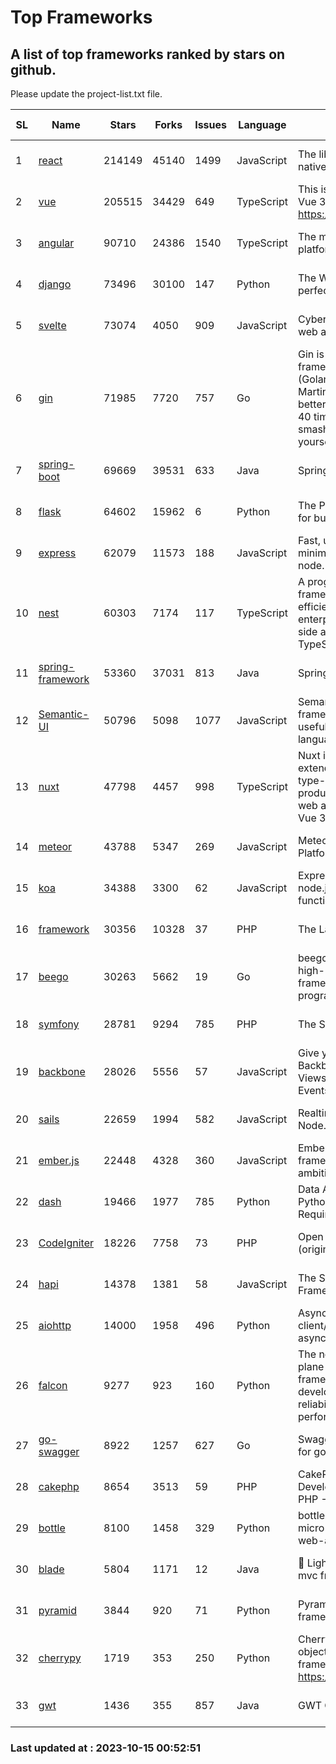 # Top Frameworks
## A list of top frameworks ranked by stars on github.  
Please update the project-list.txt file.

| SL| Name  | Stars| Forks| Issues | Language | Description | Last Commit |
| --| ------| -----| ---- | ------ | -------- | ----------- | ----------- |
| 1 | [react](https://github.com/facebook/react) | 214149 | 45140 | 1499 | JavaScript | The library for web and native user interfaces. | 2023-10-13 13:21:21 |
| 2 | [vue](https://github.com/vuejs/vue) | 205515 | 34429 | 649 | TypeScript | This is the repo for Vue 2. For Vue 3, go to https://github.com/vuejs/core | 2023-04-27 09:43:19 |
| 3 | [angular](https://github.com/angular/angular) | 90710 | 24386 | 1540 | TypeScript | The modern web developer’s platform | 2023-10-13 12:08:32 |
| 4 | [django](https://github.com/django/django) | 73496 | 30100 | 147 | Python | The Web framework for perfectionists with deadlines. | 2023-10-12 18:01:44 |
| 5 | [svelte](https://github.com/sveltejs/svelte) | 73074 | 4050 | 909 | JavaScript | Cybernetically enhanced web apps | 2023-10-06 10:59:22 |
| 6 | [gin](https://github.com/gin-gonic/gin) | 71985 | 7720 | 757 | Go | Gin is a HTTP web framework written in Go (Golang). It features a Martini-like API with much better performance -- up to 40 times faster. If you need smashing performance, get yourself some Gin. | 2023-09-27 07:17:11 |
| 7 | [spring-boot](https://github.com/spring-projects/spring-boot) | 69669 | 39531 | 633 | Java | Spring Boot | 2023-10-13 20:38:06 |
| 8 | [flask](https://github.com/pallets/flask) | 64602 | 15962 | 6 | Python | The Python micro framework for building web applications. | 2023-10-07 00:36:39 |
| 9 | [express](https://github.com/expressjs/express) | 62079 | 11573 | 188 | JavaScript | Fast, unopinionated, minimalist web framework for node. | 2023-06-04 15:47:20 |
| 10 | [nest](https://github.com/nestjs/nest) | 60303 | 7174 | 117 | TypeScript | A progressive Node.js framework for building efficient, scalable, and enterprise-grade server-side applications with TypeScript/JavaScript 🚀 | 2023-10-06 06:19:21 |
| 11 | [spring-framework](https://github.com/spring-projects/spring-framework) | 53360 | 37031 | 813 | Java | Spring Framework | 2023-10-14 15:43:06 |
| 12 | [Semantic-UI](https://github.com/Semantic-Org/Semantic-UI) | 50796 | 5098 | 1077 | JavaScript | Semantic is a UI component framework based around useful principles from natural language. | 2023-01-11 17:05:32 |
| 13 | [nuxt](https://github.com/nuxt/nuxt) | 47798 | 4457 | 998 | TypeScript | Nuxt is an intuitive and extendable way to create type-safe, performant and production-grade full-stack web apps and websites with Vue 3. | 2023-10-13 20:10:34 |
| 14 | [meteor](https://github.com/meteor/meteor) | 43788 | 5347 | 269 | JavaScript | Meteor, the JavaScript App Platform | 2023-10-12 14:15:02 |
| 15 | [koa](https://github.com/koajs/koa) | 34388 | 3300 | 62 | JavaScript | Expressive middleware for node.js using ES2017 async functions | 2023-05-17 07:50:49 |
| 16 | [framework](https://github.com/laravel/framework) | 30356 | 10328 | 37 | PHP | The Laravel Framework. | 2023-10-13 14:20:11 |
| 17 | [beego](https://github.com/beego/beego) | 30263 | 5662 | 19 | Go | beego is an open-source, high-performance web framework for the Go programming language. | 2023-10-10 13:48:43 |
| 18 | [symfony](https://github.com/symfony/symfony) | 28781 | 9294 | 785 | PHP | The Symfony PHP framework | 2023-10-13 16:51:12 |
| 19 | [backbone](https://github.com/jashkenas/backbone) | 28026 | 5556 | 57 | JavaScript | Give your JS App some Backbone with Models, Views, Collections, and Events | 2023-08-10 22:05:08 |
| 20 | [sails](https://github.com/balderdashy/sails) | 22659 | 1994 | 582 | JavaScript | Realtime MVC Framework for Node.js | 2023-09-01 21:26:40 |
| 21 | [ember.js](https://github.com/emberjs/ember.js) | 22448 | 4328 | 360 | JavaScript | Ember.js - A JavaScript framework for creating ambitious web applications | 2023-09-29 18:20:16 |
| 22 | [dash](https://github.com/plotly/dash) | 19466 | 1977 | 785 | Python | Data Apps & Dashboards for Python. No JavaScript Required. | 2023-10-11 14:14:05 |
| 23 | [CodeIgniter](https://github.com/bcit-ci/CodeIgniter) | 18226 | 7758 | 73 | PHP | Open Source PHP Framework (originally from EllisLab) | 2023-04-07 17:57:13 |
| 24 | [hapi](https://github.com/hapijs/hapi) | 14378 | 1381 | 58 | JavaScript | The Simple, Secure Framework Developers Trust | 2023-09-18 11:40:11 |
| 25 | [aiohttp](https://github.com/aio-libs/aiohttp) | 14000 | 1958 | 496 | Python | Asynchronous HTTP client/server framework for asyncio and Python | 2023-10-12 16:18:50 |
| 26 | [falcon](https://github.com/falconry/falcon) | 9277 | 923 | 160 | Python | The no-magic web data plane API and microservices framework for Python developers, with a focus on reliability, correctness, and performance at scale. | 2023-10-14 18:06:15 |
| 27 | [go-swagger](https://github.com/go-swagger/go-swagger) | 8922 | 1257 | 627 | Go | Swagger 2.0 implementation for go | 2023-08-21 22:25:45 |
| 28 | [cakephp](https://github.com/cakephp/cakephp) | 8654 | 3513 | 59 | PHP | CakePHP: The Rapid Development Framework for PHP - Official Repository | 2023-10-14 02:00:30 |
| 29 | [bottle](https://github.com/bottlepy/bottle) | 8100 | 1458 | 329 | Python | bottle.py is a fast and simple micro-framework for python web-applications. | 2022-09-05 15:24:52 |
| 30 | [blade](https://github.com/lets-blade/blade) | 5804 | 1171 | 12 | Java | :rocket: Lightning fast and elegant mvc framework for Java8 | 2023-06-16 05:18:49 |
| 31 | [pyramid](https://github.com/Pylons/pyramid) | 3844 | 920 | 71 | Python | Pyramid - A Python web framework | 2023-09-14 21:55:43 |
| 32 | [cherrypy](https://github.com/cherrypy/cherrypy) | 1719 | 353 | 250 | Python | CherryPy is a pythonic, object-oriented HTTP framework.      https://cherrypy.dev | 2023-08-04 13:52:17 |
| 33 | [gwt](https://github.com/gwtproject/gwt) | 1436 | 355 | 857 | Java | GWT Open Source Project | 2023-09-13 21:29:31 |

### Last updated at : 2023-10-15 00:52:51
